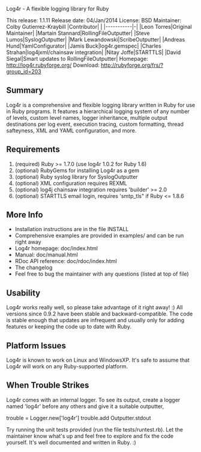 Log4r - A flexible logging library for Ruby


This release:      1.1.11
Release date:      04/Jan/2014
License:           BSD
Maintainer:        Colby Gutierrez-Kraybill
|Contributor| |
|-----------|-|
|Leon Torres|Original Maintainer|
|Martain Stannard|RollingFileOutputter|
|Steve Lumos|SyslogOutputter|
|Mark Lewandowski|ScribeOutputter|
|Andreas Hund|YamlConfigurator|
|Jamis Buck|log4r.gemspec|
|Charles Strahan|log4jxml/chainsaw integration|
|Nitay Joffe|STARTTLS|
|David Siegal|Smart updates to RollingFileOutputter|
Homepage:          http://log4r.rubyforge.org/
Download:          http://rubyforge.org/frs/?group_id=203

Summary
-------

Log4r is a comprehensive and flexible logging library written in Ruby for use 
in Ruby programs. It features a hierarchical logging system of any number of 
levels, custom level names, logger inheritance, multiple output destinations 
per log event, execution tracing, custom formatting, thread safteyness, XML 
and YAML configuration, and more.


Requirements
------------

1. (required) Ruby >= 1.7.0 (use log4r 1.0.2 for Ruby 1.6)
2. (optional) RubyGems for installing Log4r as a gem
3. (optional) Ruby syslog library for SyslogOutputter
4. (optional) XML configuration requires REXML
5. (optional) log4j chainsaw integration requires 'builder' >= 2.0
6. (optional) STARTTLS email login, requires 'smtp_tls" if Ruby <= 1.8.6


More Info
---------

* Installation instructions are in the file INSTALL
* Comprehensive examples are provided in examples/ and can be run right away
* Log4r homepage: doc/index.html
* Manual: doc/manual.html
* RDoc API reference: doc/rdoc/index.html 
* The changelog
* Feel free to bug the maintainer with any questions (listed at top of file)

Usability
---------

Log4r works really well, so please take advantage of it right away! :)
All versions since 0.9.2 have been stable and backward-compatible. The
code is stable enough that updates are infrequent and usually only for
adding features or keeping the code up to date with Ruby.


Platform Issues
---------------

Log4r is known to work on Linux and WindowsXP. It's safe to assume that Log4r 
will work on any Ruby-supported platform.


When Trouble Strikes
--------------------

Log4r comes with an internal logger. To see its output, create a logger
named 'log4r' before any others and give it a suitable outputter,

  trouble = Logger.new['log4r']
  trouble.add Outputter.stdout

Try running the unit tests provided (run the file tests/runtest.rb). Let
the maintainer know what's up and feel free to explore and fix the 
code yourself. It's well documented and written in Ruby. :)


